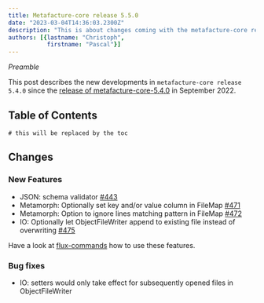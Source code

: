 ```yaml
---
title: Metafacture-core release 5.5.0
date: "2023-03-04T14:36:03.2300Z"
description: "This is about changes coming with the metafacture-core release 5.5.0"
authors: [{lastname: "Christoph",
           firstname: "Pascal"}]
---
```


*Preamble*

This post describes the new developments in `metafacture-core release 5.4.0` since the [release
of metafacture-core-5.4.0](https://blog.metafacture.org/metafacture-core-5.4.0/) in September 2022.

## Table of Contents

```toc
# this will be replaced by the toc
```

## Changes

### New Features

- JSON: schema validator [#443](https://github.com/metafacture/metafacture-core/issues/443)
- Metamorph: Optionally set key and/or value column in FileMap [#471](https://github.com/metafacture/metafacture-core/pull/471)
- Metamorph: Option to ignore lines matching pattern in FileMap [#472](https://github.com/metafacture/metafacture-core/pull/472)
- IO: Optionally let ObjectFileWriter append to existing file instead of overwriting [#475](https://github.com/metafacture/metafacture-core/pull/475)

Have a look at [flux-commands](https://github.com/metafacture/metafacture-documentation/blob/master/flux-commands.md) how to use these features.

### Bug fixes

- IO: setters would only take effect for subsequently opened files in ObjectFileWriter

